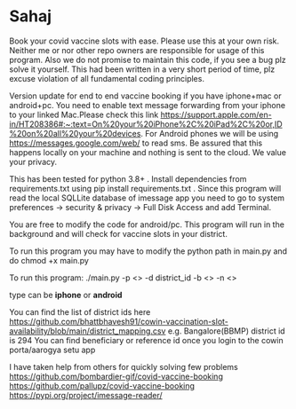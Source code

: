# Sahaj
Book your covid vaccine slots with ease. Please use this at your own risk. Neither me or nor other repo owners are responsible for usage of this program. Also we do not promise to maintain this code, if you see a bug plz solve it yourself. This had been written in a very short period of time, plz excuse violation of all fundamental coding principles.

Version update for end to end vaccine booking if you have iphone+mac or android+pc. 
You need to enable text message forwarding from your iphone to your linked Mac.Please check this link https://support.apple.com/en-in/HT208386#:~:text=On%20your%20iPhone%2C%20iPad%2C%20or,ID%20on%20all%20your%20devices.
For Android phones we will be using https://messages.google.com/web/ to read sms. Be assured that this happens locally on your machine and nothing is sent to the cloud. We value your privacy.

This has been tested for python 3.8+ . Install dependencies from requirements.txt using pip install requirements.txt . 
Since this program will read the local SQLLite database of imessage app you need to go to system preferences -> security & privacy -> Full Disk Access and add Terminal.


You are free to modify the code for android/pc. This program will run in the background and will check for vaccine slots in your district. 


To run this program you may have to modify the python path in main.py and do chmod +x main.py

To run this program:
./main.py -p <<Your registered mobile no>> -d district_id -b <<comma separated list of beneficiaries>> -n <<type>>
  
  type can be **iphone** or **android**

  
  You can find the list of district ids here https://github.com/bhattbhavesh91/cowin-vaccination-slot-availability/blob/main/district_mapping.csv e.g. Bangalore(BBMP) district id is 294
  You can find beneficiary or reference id once you login to the cowin porta/aarogya setu app


I have taken help from others for quickly solving few problems
https://github.com/bombardier-gif/covid-vaccine-booking
https://github.com/pallupz/covid-vaccine-booking
https://pypi.org/project/imessage-reader/
